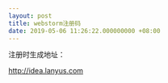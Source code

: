 ```yaml
---
layout: post
title: webstorm注册码
date: 2019-05-06 11:26:22.000000000 +08:00
---
```

注册时生成地址：

http://idea.lanyus.com
